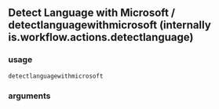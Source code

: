 
## Detect Language with Microsoft / detectlanguagewithmicrosoft (internally is.workflow.actions.detectlanguage)


### usage
`detectlanguagewithmicrosoft `

### arguments

